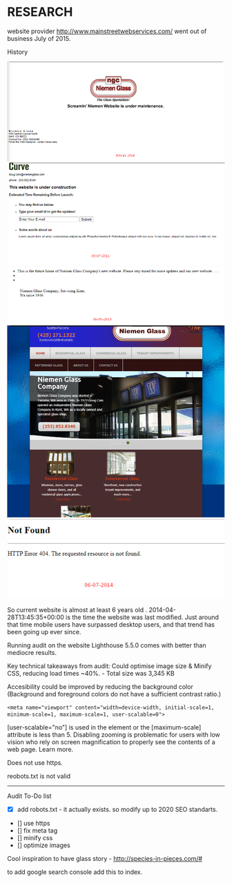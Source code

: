 # RESEARCH

website provider http://www.mainstreetwebservices.com/ went out of business July of 2015.

History

![](/current/images/2004-06-16.png)
![](/current/images/2011-09-07.png)
![](/current/images/2013-06-05.png)
![](/current/images/2014-04-29.png)
![](/current/images/2014-06-07.png)

So current website is almost at least 6 years old . 2014-04-28T13:45:35+00:00 is the time the website was last modified. Just around that time mobile users have surpassed desktop users, and that trend has been going up ever since.

Running audit on the website Lighthouse 5.5.0 comes with better than mediocre results.

Key technical takeaways from audit: Could optimise image size & Minify CSS, reducing load times ~40%. - Total size was 3,345 KB

Accesibility could be improved by reducing the background color (Background and foreground colors do not have a sufficient contrast ratio.)

```
<meta name="viewport" content="width=device-width, initial-scale=1, minimum-scale=1, maximum-scale=1, user-scalable=0">
```

[user-scalable="no"] is used in the <meta name="viewport"> element or the [maximum-scale] attribute is less than 5.
Disabling zooming is problematic for users with low vision who rely on screen magnification to properly see the contents of a web page. Learn more.

Does not use https.

reobots.txt is not valid

---

Audit To-Do list

- [x] add robots.txt - it actually exists. so modify up to 2020 SEO standarts.
- [] use https
- [] fix meta tag
- [] minify css
- [] optimize images

Cool inspiration to have glass story - http://species-in-pieces.com/#

to add google search console <meta name="google-site-verification" content="RRSaRm97sHnKCK5UPRRp6CAI7yna8ObLQmnoHQLC_bI" /> add this to index.
